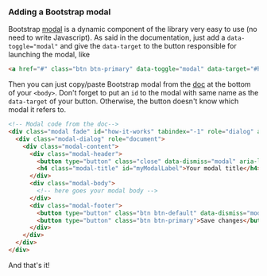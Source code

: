 ### Adding a Bootstrap modal

Bootstrap [modal](http://getbootstrap.com/javascript/#modals) is a dynamic component of the library very easy to use (no need to write Javascript). As said in the documentation, just add a `data-toggle="modal"` and give the `data-target` to the button responsible for launching the modal, like

```html
<a href="#" class="btn btn-primary" data-toggle="modal" data-target="#how-it-works"></a>
```

Then you can just copy/paste Bootstrap modal from the [doc](http://getbootstrap.com/javascript/#modals) at the bottom of your `<body>`. Don't forget to put an `id` to the modal with same name as the `data-target` of your button. Otherwise, the button doesn't know which modal it refers to.


```html
<!-- Modal code from the doc-->
<div class="modal fade" id="how-it-works" tabindex="-1" role="dialog" aria-labelledby="myModalLabel">
  <div class="modal-dialog" role="document">
    <div class="modal-content">
      <div class="modal-header">
        <button type="button" class="close" data-dismiss="modal" aria-label="Close"><span aria-hidden="true">&times;</span></button>
        <h4 class="modal-title" id="myModalLabel">Your modal title</h4>
      </div>
      <div class="modal-body">
        <!-- here goes your modal body -->
      </div>
      <div class="modal-footer">
        <button type="button" class="btn btn-default" data-dismiss="modal">Close</button>
        <button type="button" class="btn btn-primary">Save changes</button>
      </div>
    </div>
  </div>
</div>
```

And that's it!
